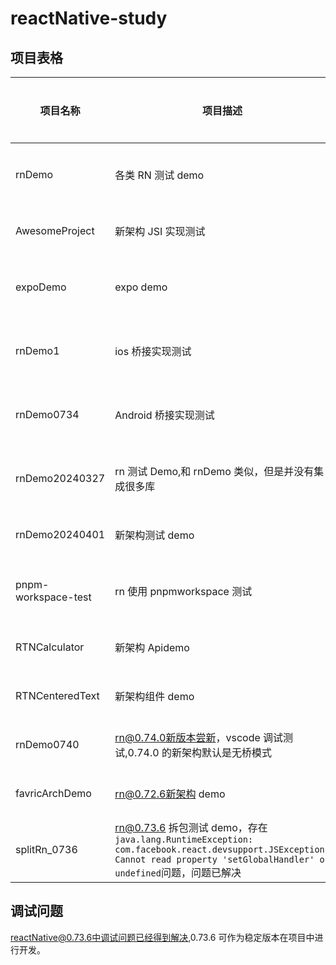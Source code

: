 # reactNative-study

## 项目表格

| 项目名称            | 项目描述                                                                                                                                                                   | 项目架构 |
| ------------------- | -------------------------------------------------------------------------------------------------------------------------------------------------------------------------- | -------- |
| rnDemo              | 各类 RN 测试 demo                                                                                                                                                          | 非新架构 |
| AwesomeProject      | 新架构 JSI 实现测试                                                                                                                                                        | 新架构   |
| expoDemo            | expo demo                                                                                                                                                                  | 非新架构 |
| rnDemo1             | ios 桥接实现测试                                                                                                                                                           | 非新架构 |
| rnDemo0734          | Android 桥接实现测试                                                                                                                                                       | 非新架构 |
| rnDemo20240327      | rn 测试 Demo,和 rnDemo 类似，但是并没有集成很多库                                                                                                                          | 非新架构 |
| rnDemo20240401      | 新架构测试 demo                                                                                                                                                            | 新架构   |
| pnpm-workspace-test | rn 使用 pnpmworkspace 测试                                                                                                                                                 | 非新架构 |
| RTNCalculator       | 新架构 Apidemo                                                                                                                                                             | 新架构   |
| RTNCenteredText     | 新架构组件 demo                                                                                                                                                            | 新架构   |
| rnDemo0740          | rn@0.74.0新版本尝新，vscode 调试测试,0.74.0 的新架构默认是无桥模式                                                                                                         | 新架构   |
| favricArchDemo      | rn@0.72.6新架构 demo                                                                                                                                                       | 新架构   |
| splitRn_0736        | rn@0.73.6 拆包测试 demo，存在`java.lang.RuntimeException: com.facebook.react.devsupport.JSException: Cannot read property 'setGlobalHandler' of undefined`问题，问题已解决 | 旧架构   |

## 调试问题

reactNative@0.73.6中调试问题已经得到解决,0.73.6 可作为稳定版本在项目中进行开发。
